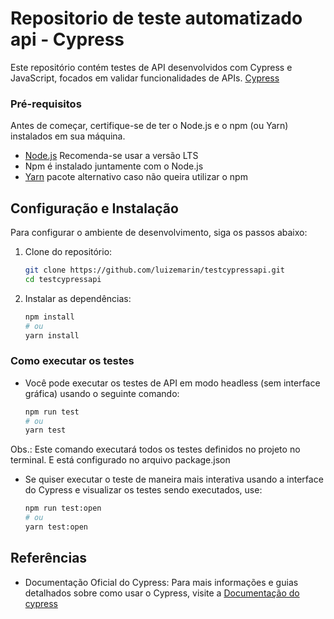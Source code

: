 # Repositorio de teste automatizado api - Cypress

Este repositório contém testes de API desenvolvidos com Cypress e JavaScript, focados em validar funcionalidades de APIs. [Cypress](https://www.cypress.io/)

### Pré-requisitos
Antes de começar, certifique-se de ter o Node.js e o npm (ou Yarn) instalados em sua máquina.
- [Node.js](https://nodejs.org/) Recomenda-se usar a versão LTS
- Npm é instalado juntamente com o Node.js
- [Yarn](https://classic.yarnpkg.com/lang/en/docs/install/) pacote alternativo caso não queira utilizar o npm

## Configuração e Instalação

Para configurar o ambiente de desenvolvimento, siga os passos abaixo:
1. Clone do repositório:
   ``` sh
   git clone https://github.com/luizemarin/testcypressapi.git
   cd testcypressapi
   ```

2. Instalar as dependências:
     ```sh
     npm install
     # ou
     yarn install
     ```

### Como executar os testes

- Você pode executar os testes de API em modo headless (sem interface gráfica) usando o seguinte comando:
  ```sh
  npm run test
  # ou
  yarn test
  ```
Obs.: Este comando executará todos os testes definidos no projeto no terminal. E está configurado no arquivo package.json

- Se quiser executar o teste de maneira mais interativa usando a interface do Cypress e visualizar os testes sendo executados, use:
  ```sh
  npm run test:open
  # ou
  yarn test:open
  ```

## Referências
- Documentação Oficial do Cypress: Para mais informações e guias detalhados sobre como usar o Cypress, visite a [Documentação do cypress](https://docs.cypress.io/app/get-started/why-cypress)
